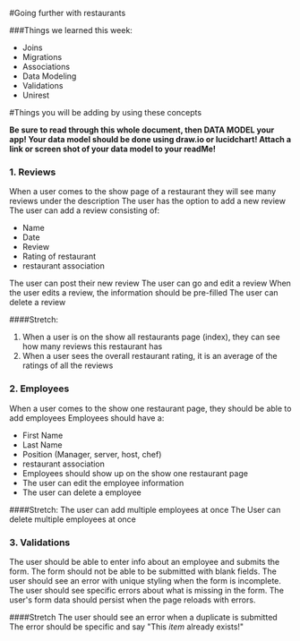 #Going further with restaurants

###Things we learned this week:
  * Joins
  * Migrations
  * Associations
  * Data Modeling
  * Validations
  * Unirest

#Things you will be adding by using these concepts

**Be sure to read through this whole document, then DATA MODEL your app!
Your data model should be done using draw.io or lucidchart!
Attach a link or screen shot of your data model to your readMe!**

### 1. Reviews
When a user comes to the show page of a restaurant they will see many reviews under the description
The user has the option to add a new review
The user can add a review consisting of:
  * Name
  * Date
  * Review
  * Rating of restaurant
  * restaurant association

The user can post their new review
The user can go and edit a review
When the user edits a review, the information should be pre-filled
The user can delete a review

####Stretch:
1. When a user is on the show all restaurants page (index), they can see how many reviews this restaurant has
2. When a user sees the overall restaurant rating, it is an average of the ratings of all the reviews

### 2. Employees
When a user comes to the show one restaurant page, they should be able to add employees
Employees should have a:
  * First Name
  * Last Name
  * Position (Manager, server, host, chef)
  * restaurant association
* Employees should show up on the show one restaurant page
* The user can edit the employee information
* The user can delete a employee

####Stretch:
The user can add multiple employees at once
The User can delete multiple employees at once

### 3. Validations
The user should be able to enter info about an employee and submits the form.
The form should not be able to be submitted with blank fields.
The user should see an error with unique styling when the form is incomplete.
The user should see specific errors about what is missing in the form.
The user's form data should persist when the page reloads with errors.

####Stretch
The user should see an error when a duplicate is submitted
The error should be specific and say "This *item* already exists!"
